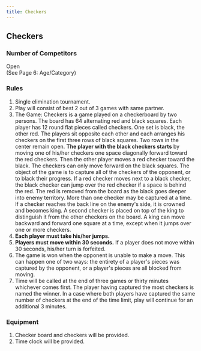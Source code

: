 ```yaml
---
title: Checkers
---
```


## Checkers

### Number of Competitors

Open \
(See Page 6: Age/Category)

### Rules

1. Single elimination tournament.
2. Play will consist of best 2 out of 3 games with same partner.
3. The Game: Checkers is a game played on a checkerboard by two persons. The board has 64 alternating red and
black squares. Each player has 12 round flat pieces called checkers. One set is black, the other red. The players sit opposite each other and each arranges his checkers on the first three rows of black squares. Two rows in the center remain open. **The player with the black checkers starts** by moving one of his/her checkers one space diagonally forward toward the red checkers. Then the other player moves a red checker toward the black. The checkers can only move forward on the black squares. The object of the game is to capture all of the checkers of the opponent, or to black their progress. If a red checker moves next to a black checker, the black checker can jump over the red checker if a space is behind the red. The red is removed from the board as the black goes deeper into enemy territory. More than one checker may be captured at a time. If a checker reaches the back line on the enemy's side, it is crowned and becomes king. A second checker is placed on top of the king to distinguish it from the other checkers on the board. A king can move backward and forward one square at a time, except when it jumps over one or more checkers.
4. **Each player must take his/her jumps.**
5. **Players must move within 30 seconds.** If a player does not move within 30 seconds, his/her turn is forfeited.
6. The game is won when the opponent is unable to make a move. This can happen one of two ways: the entirety of a player's pieces was captured by the opponent, or a player's pieces are all blocked from moving.
7. Time will be called at the end of three games or thirty minutes whichever comes first. The player having captured the most checkers is named the winner. In a case where both players have captured the same number of checkers at the end of the time limit, play will continue for an additional 3 minutes.

### Equipment

1. Checker board and checkers will be provided.
2. Time clock will be provided.
